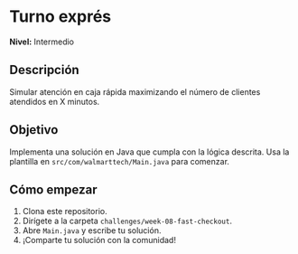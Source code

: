# Turno exprés

**Nivel:** Intermedio

## Descripción
Simular atención en caja rápida maximizando el número de clientes atendidos en X minutos.

## Objetivo
Implementa una solución en Java que cumpla con la lógica descrita. Usa la plantilla en `src/com/walmarttech/Main.java` para comenzar.

## Cómo empezar
1. Clona este repositorio.
2. Dirígete a la carpeta `challenges/week-08-fast-checkout`.
3. Abre `Main.java` y escribe tu solución.
4. ¡Comparte tu solución con la comunidad!
